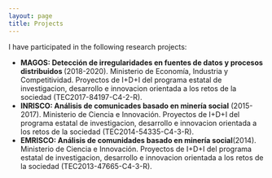 ```yaml
---
layout: page
title: Projects
---
```


<p> I have participated in the following research projects:</p>

 <ul style="list-style-type:disc">
  <li> <b>MAGOS: Detección de irregularidades en fuentes de datos y procesos distribuidos </b> (2018-2020). Ministerio de Economía, Industria y Competitividad. Proyectos de I+D+I del programa estatal de investigacion, desarrollo e innovacion orientada a los retos de la sociedad (TEC2017-84197-C4-2-R).</li>
  <li> <b>INRISCO: Análisis de comunicades basado en minería social</b> (2015-2017). Ministerio de Ciencia e Innovación. Proyectos de I+D+I del programa estatal de investigacion, desarrollo e innovacion orientada a los retos de la sociedad (TEC2014-54335-C4-3-R).</li>
  <li> <b>EMRISCO: Análisis de comunidades basado en minería social</b>(2014). 
Ministerio de Ciencia e Innovación. Proyectos de I+D+I del programa estatal de investigacion, desarrollo e innovacion orientada a los retos de la sociedad (TEC2013-47665-C4-3-R). </li>
</ul>

